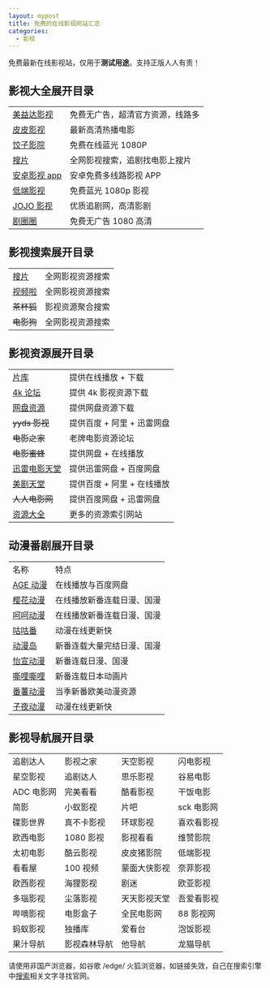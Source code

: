 ```yaml
---
layout: mypost
title: 免费的在线影视网站汇总
categories:
  - 影视
---
```

免费最新在线影视站，仅用于**测试用途**。支持正版人人有责！

## 影视大全展开目录

|   |   |
|---|---|
|[美益达影视](https://myd04.com/?utm_source=iui.su)|免费无广告，超清官方资源，线路多|
|[皮皮影视](https://www.ppys01.com/?utm_source=iui.su)|最新高清热播电影|
|[饺子影院](https://www.jiaozi.me/)|免费在线蓝光 1080P|
|[搜片](https://soupian.pro/?utm_source=iui.su)|全网影视搜索，追剧找电影上搜片|
|[安卓影视 app](https://iui.su/458/)|安卓免费多线路影视 APP|
|[低端影视](https://t.iao.su/gzu)|免费蓝光 1080p 影视|
|[JOJO 影视](https://kimivod.com/)|优质追剧网，高清影剧|
|[剧圈圈](https://fjvtw.com/)|免费无广告 1080 高清|

## 影视搜索展开目录

|   |   |
|---|---|
|[搜片](https://soupian.pro/?utm_source=iui.su)|全网影视资源搜索|
|[视频啦](https://shipinla.com/)|全网影视资源搜索|
|~~茶杯狐~~|影视资源聚合搜索|
|~~电影狗~~|全网影视资源搜索|

## 影视资源展开目录

|   |   |
|---|---|
|[片库](https://dalao.ru/link?target=https://www.qn63.com/)|提供在线播放 + 下载|
|[4k 论坛](https://www.4khdr.cn/)|提供 4k 影视资源下载|
|[网盘资源](https://iui.su/3700/)|提供网盘资源下载|
|~~yyds 影视~~|提供百度 + 阿里 + 迅雷网盘|
|~~电影之家~~|老牌电影资源论坛|
|~~电影蜜蜂~~|提供网盘 + 在线播放|
|[迅雷电影天堂](https://dalao.ru/link?target=https://xunlei8.cc/?iui.su)|提供迅雷网盘 + 百度网盘|
|[美剧天堂](https://dalao.ru/link?target=https://mjtt.tv/)|提供百度 + 阿里 + 在线播放|
|~~人人电影网~~|提供百度网盘 + 迅雷网盘|
|[资源大全](https://iui.su/908/)|更多的资源索引网站|

## 动漫番剧展开目录

|   |   |
|---|---|
|名称|特点|
|[AGE 动漫](https://dalao.ru/link?target=http://age.tv)|在线播放与百度网盘|
|[樱花动漫](https://dalao.ru/link?target=https://iyinghua.io)|在线播放新番连载日漫、国漫|
|[呵呵动漫](https://dalao.ru/link?target=https://hehe.cc)|在线播放新番连载日漫、国漫|
|[咕咕番](https://dalao.ru/link?target=https://www.gugu01.cc/)|动漫在线更新快|
|[动漫岛](https://dalao.ru/link?target=http://www.ddmmdd.com/)|新番连载大量完结日漫、国漫|
|[怡宣动漫](https://dalao.ru/link?target=https://yxdm.tv)|新番连载日漫、国漫|
|[嘶哩嘶哩](https://dalao.ru/link?target=https://silisili-link.github.io/)|新番连载日本动画片|
|[番薯动漫](https://dalao.ru/link?target=https://www.fanshudm.cc)|当季新番欧美动漫资源|
|[子夜动漫](https://dalao.ru/link?target=https://www.ziyedm.com/)|动漫在线更新快|


## 影视导航展开目录

|   |   |   |   |
|---|---|---|---|
|追剧达人|影视之家|天空影视|闪电影视|
|星空影视|追剧达人|思乐影视|谷易电影|
|ADC 电影网|完美看看|酷看影视|干饭电影|
|简影|小蚁影视|片吧|sck 电影网|
|碟影世界|真不卡影视|环球影视|喜欢看影视|
|欧西电影|1080 影视|影视看看|维赞影院|
|太初电影|酷云影视|皮皮猪影院|低端影视|
|看看屋|100 视频|蒙面大侠影视|奈菲影视|
|欧西影视|海狸影视|剧迷|欧亚影视|
|多瑙影视|尘落影视|天天影视天堂|吾爱看影视|
|哔嘀影视|电影盒子|全民电影网|88 影视网|
|蚂蚁影视|独播库|爱看台|泡饭影视|
|果汁导航|影视森林导航|他导航|龙猫导航|

请使用非国产浏览器，如谷歌 /edge/ 火狐浏览器，如链接失效，自己在搜索引擎中[搜索](https://dalao.ru/?iui.su)相关文字寻找官网。